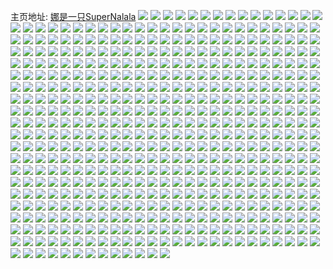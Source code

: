 主页地址: [娜是一只SuperNalala](https://weibo.com/u/2623851935) 
![](https://wx4.sinaimg.cn/mw2000/9c64cd9fly1h9it9mlp8fj205k05k749.jpg) 
![](https://wx4.sinaimg.cn/mw2000/9c64cd9fly1h9apnreem0j20u00u0tcy.jpg) 
![](https://wx4.sinaimg.cn/mw2000/9c64cd9fly1h98imwycm4j20he0hu3zc.jpg) 
![](https://wx4.sinaimg.cn/mw2000/9c64cd9fly1h98im4czt1j215x0u043j.jpg) 
![](https://wx4.sinaimg.cn/mw2000/9c64cd9fly1h98im4lw2rj216g0u0jwm.jpg) 
![](https://wx4.sinaimg.cn/mw2000/9c64cd9fly1h98im4tdanj213q0u0ael.jpg) 
![](https://wx4.sinaimg.cn/mw2000/9c64cd9fly1h98im50d71j215s0u0jx7.jpg) 
![](https://wx4.sinaimg.cn/mw2000/9c64cd9fly1h98eic4qaqj202o02ojr6.jpg) 
![](https://wx4.sinaimg.cn/mw2000/9c64cd9fly1h982xjl4tnj208o05st8w.jpg) 
![](https://wx4.sinaimg.cn/mw2000/9c64cd9fly1h97bhxg37wj208o05st8o.jpg) 
![](https://wx4.sinaimg.cn/mw2000/9c64cd9fly1h97aw25d2cj21150u0dkm.jpg) 
![](https://wx4.sinaimg.cn/mw2000/9c64cd9fly1h97av1n0evj20ue0u0jtf.jpg) 
![](https://wx4.sinaimg.cn/mw2000/9c64cd9fly1h97av1f00xj20k00clwgj.jpg) 
![](https://wx4.sinaimg.cn/mw2000/9c64cd9fly1h97at4nwt5j20hs0badgy.jpg) 
![](https://wx4.sinaimg.cn/mw2000/9c64cd9fly1h96v82q4ukj20u01hcq60.jpg) 
![](https://wx4.sinaimg.cn/mw2000/9c64cd9fly1h962wdrtyej20u014049j.jpg) 
![](https://wx4.sinaimg.cn/mw2000/9c64cd9fly1h962tawoxhj20wi1iaamz.jpg) 
![](https://wx4.sinaimg.cn/mw2000/9c64cd9fly1h962tbbb7lj20w512ddmv.jpg) 
![](https://wx4.sinaimg.cn/mw2000/9c64cd9fly1h95n57u1r6j20u01407c9.jpg) 
![](https://wx4.sinaimg.cn/mw2000/9c64cd9fly1h95n58dmwrj20u0140jxk.jpg) 
![](https://wx4.sinaimg.cn/mw2000/9c64cd9fly1h95n5774h9j20u0140n3c.jpg) 
![](https://wx4.sinaimg.cn/mw2000/9c64cd9fly1h95n58x7ygj20u0140q8z.jpg) 
![](https://wx4.sinaimg.cn/mw2000/9c64cd9fly1h95n59iolyj20u01407al.jpg) 
![](https://wx4.sinaimg.cn/mw2000/9c64cd9fly1h95n5a4a8qj20u0140tf8.jpg) 
![](https://wx4.sinaimg.cn/mw2000/9c64cd9fly1h94xxs8clcj20sk0ohah8.jpg) 
![](https://wx4.sinaimg.cn/mw2000/9c64cd9fly1h94vri0c9pj22c0340qv6.jpg) 
![](https://wx4.sinaimg.cn/mw2000/9c64cd9fly1h94vqvvsmqj22yw26dkjl.jpg) 
![](https://wx4.sinaimg.cn/mw2000/9c64cd9fly1h94vpcrpwsj20u00u0qb6.jpg) 
![](https://wx4.sinaimg.cn/mw2000/9c64cd9fly1h94voxu8qej23402c07wj.jpg) 
![](https://wx4.sinaimg.cn/mw2000/9c64cd9fly1h94vovvpl3j23402c0u0y.jpg) 
![](https://wx4.sinaimg.cn/mw2000/9c64cd9fly1h94vozngqbj23402c0qv6.jpg) 
![](https://wx4.sinaimg.cn/mw2000/9c64cd9fly1h94vp1bym6j23402c0u0y.jpg) 
![](https://wx4.sinaimg.cn/mw2000/9c64cd9fly1h94voewyznj20wi08u400.jpg) 
![](https://wx4.sinaimg.cn/mw2000/9c64cd9fly1h94vo1e5t5j20vf12x79s.jpg) 
![](https://wx4.sinaimg.cn/mw2000/9c64cd9fly1h94vnuqwx6j20qc1as10u.jpg) 
![](https://wx4.sinaimg.cn/mw2000/9c64cd9fly1h92j6jmzxqj20g00sg75x.jpg) 
![](https://wx4.sinaimg.cn/mw2000/9c64cd9fly1h92baneic9j20ku0e1aax.jpg) 
![](https://wx4.sinaimg.cn/mw2000/9c64cd9fly1h92aeg607hj20ho0p0jsf.jpg) 
![](https://wx4.sinaimg.cn/mw2000/9c64cd9fly1h914zpflgtj20u30u0jty.jpg) 
![](https://wx4.sinaimg.cn/mw2000/9c64cd9fly1h90c6dy8g6j20p01jkgop.jpg) 
![](https://wx4.sinaimg.cn/mw2000/9c64cd9fly1h90c1c164pj21hc0u0n3n.jpg) 
![](https://wx4.sinaimg.cn/mw2000/9c64cd9fly1h90bceli1zj208o05sjrr.jpg) 
![](https://wx4.sinaimg.cn/mw2000/9c64cd9fly1h903xz8kbqj205s05sjrh.jpg) 
![](https://wx4.sinaimg.cn/mw2000/9c64cd9fly1h901etrqk1j208o05sq31.jpg) 
![](https://wx4.sinaimg.cn/mw2000/9c64cd9fly1h8ymgkdpaqj208o05s0sv.jpg) 
![](https://wx4.sinaimg.cn/mw2000/9c64cd9fly1h8yiogz5wbj20620420sq.jpg) 
![](https://wx4.sinaimg.cn/mw2000/9c64cd9fly1h8xty5le9pj208o05sdfv.jpg) 
![](https://wx4.sinaimg.cn/mw2000/9c64cd9fly1h8wvdkxsg4j2062042jre.jpg) 
![](https://wx4.sinaimg.cn/mw2000/9c64cd9fly1h8kyjn9t9mj20k00zkdhl.jpg) 
![](https://wx4.sinaimg.cn/mw2000/9c64cd9fly1h8k0drqb3lj20f00qoabi.jpg) 
![](https://wx4.sinaimg.cn/mw2000/9c64cd9fly1h8jtrj6o26j21400u07ab.jpg) 
![](https://wx4.sinaimg.cn/mw2000/9c64cd9fly1h8jtrjcnekj21400u0tc4.jpg) 
![](https://wx4.sinaimg.cn/mw2000/9c64cd9fly1h8jtrjlkuxj21400u0q80.jpg) 
![](https://wx4.sinaimg.cn/mw2000/9c64cd9fly1h8jtrizzbbj21400u0q70.jpg) 
![](https://wx4.sinaimg.cn/mw2000/9c64cd9fly1h8jto6y3e0j20dw0dwq44.jpg) 
![](https://wx4.sinaimg.cn/mw2000/9c64cd9fly1h8jtmuz02pj22c0340000.jpg) 
![](https://wx4.sinaimg.cn/mw2000/9c64cd9fly1h8jtmsvrw3j22c0340b2d.jpg) 
![](https://wx4.sinaimg.cn/mw2000/9c64cd9fly1h8jtmj871ej20wi0vfdon.jpg) 
![](https://wx4.sinaimg.cn/mw2000/9c64cd9fly1h8jtgw8lzzj20dc0dc759.jpg) 
![](https://wx4.sinaimg.cn/mw2000/9c64cd9fly1h8jtg6dbg5j22802you0z.jpg) 
![](https://wx4.sinaimg.cn/mw2000/9c64cd9fly1h8jtg934smj22yo280hdx.jpg) 
![](https://wx4.sinaimg.cn/mw2000/9c64cd9fly1h8jtgb5115j21o0280hdu.jpg) 
![](https://wx4.sinaimg.cn/mw2000/9c64cd9fly1h8jtgeuq28j22802yo1l1.jpg) 
![](https://wx4.sinaimg.cn/mw2000/9c64cd9fly1h8jtfo57pxj20j60j6765.jpg) 
![](https://wx4.sinaimg.cn/mw2000/9c64cd9fly1h8jtffgtv1j22c0340qv5.jpg) 
![](https://wx4.sinaimg.cn/mw2000/9c64cd9fly1h8jtffgtv1j22c0340qv5.jpg) 
![](https://wx4.sinaimg.cn/mw2000/9c64cd9fly1h8jtf8bmppj23402c0hdv.jpg) 
![](https://wx4.sinaimg.cn/mw2000/9c64cd9fly1h8jtf6pq9mj23402c0u0y.jpg) 
![](https://wx4.sinaimg.cn/mw2000/9c64cd9fly1h8jtfadsquj23402c01kz.jpg) 
![](https://wx4.sinaimg.cn/mw2000/9c64cd9fly1h8jtfbgkbgj233y27bu0y.jpg) 
![](https://wx4.sinaimg.cn/mw2000/9c64cd9fly1h8jtelygh0j22g82bzkjm.jpg) 
![](https://wx4.sinaimg.cn/mw2000/9c64cd9fly1h8jteng6egj22n02bwnpe.jpg) 
![](https://wx4.sinaimg.cn/mw2000/9c64cd9fly1h8e9vld0rhj20dc0dcwf0.jpg) 
![](https://wx4.sinaimg.cn/mw2000/9c64cd9fly1h89eicymevj20xf0u0wlp.jpg) 
![](https://wx4.sinaimg.cn/mw2000/9c64cd9fly1h89eibvrj2j20uf0u0ah1.jpg) 
![](https://wx4.sinaimg.cn/mw2000/9c64cd9fly1h89eie7burj20u00w6n47.jpg) 
![](https://wx4.sinaimg.cn/mw2000/9c64cd9fly1h872oh1c7pj21410u0aga.jpg) 
![](https://wx4.sinaimg.cn/mw2000/9c64cd9fly1h84b2fnaexj21400u0gv2.jpg) 
![](https://wx4.sinaimg.cn/mw2000/9c64cd9fly1h84b2gfgnvj210w0u0qck.jpg) 
![](https://wx4.sinaimg.cn/mw2000/9c64cd9fly1h84b2iellqj21400u0n4o.jpg) 
![](https://wx4.sinaimg.cn/mw2000/9c64cd9fly1h84b2h2mtej20u0140q88.jpg) 
![](https://wx4.sinaimg.cn/mw2000/9c64cd9fly1h84b2hlsk7j20u01400y2.jpg) 
![](https://wx4.sinaimg.cn/mw2000/9c64cd9fly1h84b2esddgj20u014079p.jpg) 
![](https://wx4.sinaimg.cn/mw2000/9c64cd9fly1h84b2iy0jbj212t0u0n41.jpg) 
![](https://wx4.sinaimg.cn/mw2000/9c64cd9fly1h84b2jq5pqj21400u0k0b.jpg) 
![](https://wx4.sinaimg.cn/mw2000/9c64cd9fly1h84b2khrblj21400u0dp8.jpg) 
![](https://wx4.sinaimg.cn/mw2000/9c64cd9fly1h84axtzec5j20i30i3dgo.jpg) 
![](https://wx4.sinaimg.cn/mw2000/9c64cd9fly1h82q08b1ngj22c0340e82.jpg) 
![](https://wx4.sinaimg.cn/mw2000/9c64cd9fly1h82q06yafaj22c03404qq.jpg) 
![](https://wx4.sinaimg.cn/mw2000/9c64cd9fly1h82q09w4bqj22c03401ky.jpg) 
![](https://wx4.sinaimg.cn/mw2000/9c64cd9fly1h82d84nc2uj208o05swer.jpg) 
![](https://wx4.sinaimg.cn/mw2000/9c64cd9fly1h7zoo7dygmj20u0140do5.jpg) 
![](https://wx4.sinaimg.cn/mw2000/9c64cd9fly1h7zoo7wd6cj20u0140n42.jpg) 
![](https://wx4.sinaimg.cn/mw2000/9c64cd9fly1h7zoo8u94kj20u0140n42.jpg) 
![](https://wx4.sinaimg.cn/mw2000/9c64cd9fly1h7zoo9fotaj21400u0n3z.jpg) 
![](https://wx4.sinaimg.cn/mw2000/9c64cd9fly1h7zooa42upj21400u0k6g.jpg) 
![](https://wx4.sinaimg.cn/mw2000/9c64cd9fly1h7zooau5ouj20u00yeakl.jpg) 
![](https://wx4.sinaimg.cn/mw2000/9c64cd9fly1h7zoobf5t9j21400u0qcb.jpg) 
![](https://wx4.sinaimg.cn/mw2000/9c64cd9fly1h7zoobxgfsj21400u0jz2.jpg) 
![](https://wx4.sinaimg.cn/mw2000/9c64cd9fly1h7zoocgl8oj20u00von4r.jpg) 
![](https://wx4.sinaimg.cn/mw2000/9c64cd9fly1h7zommcrx6j21400u0jzm.jpg) 
![](https://wx4.sinaimg.cn/mw2000/9c64cd9fly1h7zomn6e89j21400u0wkx.jpg) 
![](https://wx4.sinaimg.cn/mw2000/9c64cd9fly1h7zomle8kuj20u014047p.jpg) 
![](https://wx4.sinaimg.cn/mw2000/9c64cd9fly1h7zomnuoaoj21400u0120.jpg) 
![](https://wx4.sinaimg.cn/mw2000/9c64cd9fly1h7zomolrqjj21400u048h.jpg) 
![](https://wx4.sinaimg.cn/mw2000/9c64cd9fly1h7zomp6xvlj21400u0gtw.jpg) 
![](https://wx4.sinaimg.cn/mw2000/9c64cd9fly1h7y5mxhhmqj20u0140gux.jpg) 
![](https://wx4.sinaimg.cn/mw2000/9c64cd9fly1h7y5mwwapxj20u014010h.jpg) 
![](https://wx4.sinaimg.cn/mw2000/9c64cd9fly1h7y5mxxx9qj20u0140dlk.jpg) 
![](https://wx4.sinaimg.cn/mw2000/9c64cd9fly1h7y5mydud5j20u0140n3y.jpg) 
![](https://wx4.sinaimg.cn/mw2000/9c64cd9fly1h7y5mglubrj20u0190wf0.jpg) 
![](https://wx4.sinaimg.cn/mw2000/9c64cd9fly1h7y5mh06u6j218w0u074u.jpg) 
![](https://wx4.sinaimg.cn/mw2000/9c64cd9fly1h7y5mhfvf1j20u014075b.jpg) 
![](https://wx4.sinaimg.cn/mw2000/9c64cd9fly1h7y5mgerbjj20u0140mxl.jpg) 
![](https://wx4.sinaimg.cn/mw2000/9c64cd9fly1h7y5mhrv8ej20u00u0my3.jpg) 
![](https://wx4.sinaimg.cn/mw2000/9c64cd9fly1h7y5mi7o0xj21400u0wf3.jpg) 
![](https://wx4.sinaimg.cn/mw2000/9c64cd9fly1h7y5midi90j20u0140wez.jpg) 
![](https://wx4.sinaimg.cn/mw2000/9c64cd9fly1h7y5miky6mj20u0140aab.jpg) 
![](https://wx4.sinaimg.cn/mw2000/9c64cd9fly1h7y5mis8vqj20u0140wem.jpg) 
![](https://wx4.sinaimg.cn/mw2000/8c1875f9jw1elyz1gpx0rj20c80it413.jpg) 
![](https://wx4.sinaimg.cn/mw2000/9c64cd9fly1h7ucljzyq1j20u01hatcg.jpg) 
![](https://wx4.sinaimg.cn/mw2000/9c64cd9fly1h7tc3reowej20wi19nwkd.jpg) 
![](https://wx4.sinaimg.cn/mw2000/9c64cd9fly1h7s16ti2hjj20u0140gsd.jpg) 
![](https://wx4.sinaimg.cn/mw2000/9c64cd9fly1h7s14xn4hlj20u0131wge.jpg) 
![](https://wx4.sinaimg.cn/mw2000/9c64cd9fly1h7r8gj8mdpj20wi1emtgx.jpg) 
![](https://wx4.sinaimg.cn/mw2000/9c64cd9fly1h7q3r4ebfkj20m80xc7ah.jpg) 
![](https://wx4.sinaimg.cn/mw2000/9c64cd9fly1h7q3qwvcckj20yx0u044g.jpg) 
![](https://wx4.sinaimg.cn/mw2000/9c64cd9fly1h7q385jeyxj20qk0qkjvx.jpg) 
![](https://wx4.sinaimg.cn/mw2000/9c64cd9fly1h7q38kb5hsj20vc0sp42c.jpg) 
![](https://wx4.sinaimg.cn/mw2000/9c64cd9fly1h7q386n0n9j20u0140108.jpg) 
![](https://wx4.sinaimg.cn/mw2000/9c64cd9fly1h7q3bbsy8sj20u018zah5.jpg) 
![](https://wx4.sinaimg.cn/mw2000/9c64cd9fly1h7q3bd9vz1j20u0140grp.jpg) 
![](https://wx4.sinaimg.cn/mw2000/9c64cd9fly1h7q3bcrqqkj20u01ay142.jpg) 
![](https://wx4.sinaimg.cn/mw2000/9c64cd9fly1h7q340v906j20sn06yab6.jpg) 
![](https://wx4.sinaimg.cn/mw2000/9c64cd9fly1h7q32tv4qcj20u00u0wi8.jpg) 
![](https://wx4.sinaimg.cn/mw2000/9c64cd9fly1h7q31o9c07j20u01syaic.jpg) 
![](https://wx4.sinaimg.cn/mw2000/9c64cd9fly1h7q31jubzfj20u01sygty.jpg) 
![](https://wx4.sinaimg.cn/mw2000/9c64cd9fly1h7q30m0dfzj20u017ltgw.jpg) 
![](https://wx4.sinaimg.cn/mw2000/9c64cd9fly1h7q2kuw092j22380u0aun.jpg) 
![](https://wx4.sinaimg.cn/mw2000/9c64cd9fly1h7q2jx85vrj21400u0doa.jpg) 
![](https://wx4.sinaimg.cn/mw2000/9c64cd9fly1h7q2jyvamej21400u0gsg.jpg) 
![](https://wx4.sinaimg.cn/mw2000/9c64cd9fly1h7q2jy5kxmj216t0u0tgi.jpg) 
![](https://wx4.sinaimg.cn/mw2000/9c64cd9fly1h7q2jcprftj20u01t27am.jpg) 
![](https://wx4.sinaimg.cn/mw2000/9c64cd9fly1h7q2jc0itxj20u01ca423.jpg) 
![](https://wx4.sinaimg.cn/mw2000/9c64cd9fly1h7q2iknj8lj21400u0ads.jpg) 
![](https://wx4.sinaimg.cn/mw2000/9c64cd9fly1h7q2ildh00j21400u045w.jpg) 
![](https://wx4.sinaimg.cn/mw2000/9c64cd9fly1h7q2ilt2mlj21400u0wja.jpg) 
![](https://wx4.sinaimg.cn/mw2000/9c64cd9fly1h7q2imed1lj20qk0qkjvx.jpg) 
![](https://wx4.sinaimg.cn/mw2000/9c64cd9fly1h7q2ie44p2j20ts42mnma.jpg) 
![](https://wx4.sinaimg.cn/mw2000/9c64cd9fly1h7ol2t58q7j20u0140n5x.jpg) 
![](https://wx4.sinaimg.cn/mw2000/9c64cd9fly1h7okuqkdk4j20u014x44w.jpg) 
![](https://wx4.sinaimg.cn/mw2000/9c64cd9fly1h7nlyubgk4j20u00u0gtb.jpg) 
![](https://wx4.sinaimg.cn/mw2000/9c64cd9fly1h7nlyvr5xjj20u01404a6.jpg) 
![](https://wx4.sinaimg.cn/mw2000/9c64cd9fly1h7nlywsoifj21410u0teo.jpg) 
![](https://wx4.sinaimg.cn/mw2000/9c64cd9fly1h7nlyv16r5j20u0140113.jpg) 
![](https://wx4.sinaimg.cn/mw2000/9c64cd9fly1h7nlxwtfokj20j70evt9c.jpg) 
![](https://wx4.sinaimg.cn/mw2000/9c64cd9fly1h7nlxx0sitj20dx0b4q3d.jpg) 
![](https://wx4.sinaimg.cn/mw2000/9c64cd9fly1h7nlxxb41jj20iw0eu757.jpg) 
![](https://wx4.sinaimg.cn/mw2000/9c64cd9fly1h7nlxxi6u0j20gv0dl3z4.jpg) 
![](https://wx4.sinaimg.cn/mw2000/9c64cd9fly1h7nlxxphlmj20iw0coq3q.jpg) 
![](https://wx4.sinaimg.cn/mw2000/9c64cd9fly1h7nlxxwyjoj20f00co3yz.jpg) 
![](https://wx4.sinaimg.cn/mw2000/9c64cd9fly1h7nlxwlk54j20fd0aydga.jpg) 
![](https://wx4.sinaimg.cn/mw2000/9c64cd9fly1h7nlxy3smfj20fd0aht93.jpg) 
![](https://wx4.sinaimg.cn/mw2000/9c64cd9fly1h7nlw9nhgej20xy0u042u.jpg) 
![](https://wx4.sinaimg.cn/mw2000/9c64cd9fly1h7nlwea920j20ty103q85.jpg) 
![](https://wx4.sinaimg.cn/mw2000/9c64cd9fly1h7nlwb4twfj21580u0wk3.jpg) 
![](https://wx4.sinaimg.cn/mw2000/9c64cd9fly1h7nlwbtm5nj215c0u0ag3.jpg) 
![](https://wx4.sinaimg.cn/mw2000/9c64cd9fly1h7nltcr22jj21400u0q9h.jpg) 
![](https://wx4.sinaimg.cn/mw2000/9c64cd9fly1h7nlt9i8h1j21400u0n3x.jpg) 
![](https://wx4.sinaimg.cn/mw2000/9c64cd9fly1h7nlt94duaj21400u0q96.jpg) 
![](https://wx4.sinaimg.cn/mw2000/9c64cd9fly1h7nltak27jj21400u045b.jpg) 
![](https://wx4.sinaimg.cn/mw2000/9c64cd9fly1h7nltd5i9sj20u00u0agn.jpg) 
![](https://wx4.sinaimg.cn/mw2000/9c64cd9fly1h7nlta06ftj21400u00yq.jpg) 
![](https://wx4.sinaimg.cn/mw2000/9c64cd9fly1h7nltb92h3j21400u0thd.jpg) 
![](https://wx4.sinaimg.cn/mw2000/9c64cd9fly1h7nltbrnftj20u00wrn45.jpg) 
![](https://wx4.sinaimg.cn/mw2000/9c64cd9fly1h7nltc616vj20u011r7br.jpg) 
![](https://wx4.sinaimg.cn/mw2000/9c64cd9fly1h7n9ymj11wj233y1zd1ky.jpg) 
![](https://wx4.sinaimg.cn/mw2000/9c64cd9fly1h7l5mi32k8j21400u045p.jpg) 
![](https://wx4.sinaimg.cn/mw2000/9c64cd9fly1h7i033e6d5j20u00k0ww0.jpg) 
![](https://wx4.sinaimg.cn/mw2000/9c64cd9fly1h7i033mlvcj20u011jqp6.jpg) 
![](https://wx4.sinaimg.cn/mw2000/9c64cd9fly1h7i033u9mdj20u00k0tmw.jpg) 
![](https://wx4.sinaimg.cn/mw2000/9c64cd9fly1h7i0343tg8j20u00k07j6.jpg) 
![](https://wx4.sinaimg.cn/mw2000/9c64cd9fly1h7i02q1932j20u01sx46y.jpg) 
![](https://wx4.sinaimg.cn/mw2000/9c64cd9fly1h7i02q9omij20u01sx45p.jpg) 
![](https://wx4.sinaimg.cn/mw2000/9c64cd9fly1h7f5badfemj20jg06omxm.jpg) 
![](https://wx4.sinaimg.cn/mw2000/9c64cd9fly1h7f1zwr5iaj23402c01kz.jpg) 
![](https://wx4.sinaimg.cn/mw2000/9c64cd9fly1h7f1zs2txpj23402c0tpi.jpg) 
![](https://wx4.sinaimg.cn/mw2000/9c64cd9fly1h7f1ztxylqj23402c04qq.jpg) 
![](https://wx4.sinaimg.cn/mw2000/9c64cd9fly1h7f1zyi3kij23402c01bw.jpg) 
![](https://wx4.sinaimg.cn/mw2000/9c64cd9fly1h7f1zzfihgj23402c07er.jpg) 
![](https://wx4.sinaimg.cn/mw2000/9c64cd9fly1h7f200rw5qj23402c0x4b.jpg) 
![](https://wx4.sinaimg.cn/mw2000/9c64cd9fly1h7eev1876ij20af05ujri.jpg) 
![](https://wx4.sinaimg.cn/mw2000/9c64cd9fly1h78j3xmpsjj20ku0yq3zx.jpg) 
![](https://wx4.sinaimg.cn/mw2000/9c64cd9fly1h77ieut6ffj22c0340anv.jpg) 
![](https://wx4.sinaimg.cn/mw2000/9c64cd9fly1h77ietto8tj22c0340tmm.jpg) 
![](https://wx4.sinaimg.cn/mw2000/9c64cd9fly1h74zco7dt1j22xl21t4qr.jpg) 
![](https://wx4.sinaimg.cn/mw2000/9c64cd9fly1h74zazc2r2j22c0340kjm.jpg) 
![](https://wx4.sinaimg.cn/mw2000/9c64cd9fly1h74zacs7bjj21400u0q5u.jpg) 
![](https://wx4.sinaimg.cn/mw2000/9c64cd9fly1h74z9nsauij20u00trtf4.jpg) 
![](https://wx4.sinaimg.cn/mw2000/9c64cd9fly1h74z4ibl8sj22c0340u0y.jpg) 
![](https://wx4.sinaimg.cn/mw2000/9c64cd9fly1h74z3nbv15j23402c0hdv.jpg) 
![](https://wx4.sinaimg.cn/mw2000/9c64cd9fly1h74z3lszi1j23402c0x6r.jpg) 
![](https://wx4.sinaimg.cn/mw2000/9c64cd9fly1h74z2ozwpqj21400u0gne.jpg) 
![](https://wx4.sinaimg.cn/mw2000/9c64cd9fly1h74z1zxv7xj23402c0gx0.jpg) 
![](https://wx4.sinaimg.cn/mw2000/9c64cd9fly1h74z0fmucyj232j2107wh.jpg) 
![](https://wx4.sinaimg.cn/mw2000/9c64cd9fly1h74z0sb7a6j22pq29lk9h.jpg) 
![](https://wx4.sinaimg.cn/mw2000/9c64cd9fly1h74z0gvz1nj23402c0dty.jpg) 
![](https://wx4.sinaimg.cn/mw2000/9c64cd9fly1h74z0iffuhj23402c015r.jpg) 
![](https://wx4.sinaimg.cn/mw2000/9c64cd9fly1h74z0e30wlj22952kkqv6.jpg) 
![](https://wx4.sinaimg.cn/mw2000/9c64cd9fly1h74z0l5jdpj23402c07g1.jpg) 
![](https://wx4.sinaimg.cn/mw2000/9c64cd9fly1h74z0qxphkj23402c04qr.jpg) 
![](https://wx4.sinaimg.cn/mw2000/9c64cd9fly1h74z0nipjrj23402c0qv7.jpg) 
![](https://wx4.sinaimg.cn/mw2000/9c64cd9fly1h74z14o1b7j23402c0k3d.jpg) 
![](https://wx4.sinaimg.cn/mw2000/9c64cd9fly1h74yz0j7quj22601u2h1f.jpg) 
![](https://wx4.sinaimg.cn/mw2000/9c64cd9fly1h74yywz9vjj22kc1nh1ky.jpg) 
![](https://wx4.sinaimg.cn/mw2000/9c64cd9fly1h74yyzmh9vj22c01tzx6p.jpg) 
![](https://wx4.sinaimg.cn/mw2000/9c64cd9fly1h74yyyu4faj227k1vwhdt.jpg) 
![](https://wx4.sinaimg.cn/mw2000/9c64cd9fly1h74yz1gri2j22q81k64qq.jpg) 
![](https://wx4.sinaimg.cn/mw2000/9c64cd9fly1h74yz2fp6bj22c01w44qq.jpg) 
![](https://wx4.sinaimg.cn/mw2000/9c64cd9fly1h6ugi52lhmj22c03401kx.jpg) 
![](https://wx4.sinaimg.cn/mw2000/9c64cd9fly1h6ugi6n86fj22c0340e5x.jpg) 
![](https://wx4.sinaimg.cn/mw2000/9c64cd9fly1h6ugi7xtk9j22c0340twc.jpg) 
![](https://wx4.sinaimg.cn/mw2000/9c64cd9fly1h6ugi9dt8ij22c0340x20.jpg) 
![](https://wx4.sinaimg.cn/mw2000/9c64cd9fly1h6ugias39pj22c0340kjn.jpg) 
![](https://wx4.sinaimg.cn/mw2000/9c64cd9fly1h6ugicqrg6j22c0340x6r.jpg) 
![](https://wx4.sinaimg.cn/mw2000/9c64cd9fly1h6ugie4oauj22c0340nnb.jpg) 
![](https://wx4.sinaimg.cn/mw2000/9c64cd9fly1h6ugifvxlwj22c03401kx.jpg) 
![](https://wx4.sinaimg.cn/mw2000/9c64cd9fly1h6ugihcytnj22c0340qv7.jpg) 
![](https://wx4.sinaimg.cn/mw2000/9c64cd9fly1h6ugiicrpdj22c0340ayo.jpg) 
![](https://wx4.sinaimg.cn/mw2000/9c64cd9fly1h6ugik90wdj22c03401l0.jpg) 
![](https://wx4.sinaimg.cn/mw2000/9c64cd9fly1h6ugi328rtj22c03404q3.jpg) 
![](https://wx4.sinaimg.cn/mw2000/9c64cd9fly1h6mofbpngej20u00u0die.jpg) 
![](https://wx4.sinaimg.cn/mw2000/9c64cd9fly1h6mofbxeluj20u00u00vy.jpg) 
![](https://wx4.sinaimg.cn/mw2000/9c64cd9fly1h6lj2wjxhgj20j60j6go1.jpg) 
![](https://wx4.sinaimg.cn/mw2000/9c64cd9fly1h6lj2wxgo6j20j60j6tbl.jpg) 
![](https://wx4.sinaimg.cn/mw2000/9c64cd9fly1h6lgdil8scj20u00pa0t5.jpg) 
![](https://wx4.sinaimg.cn/mw2000/9c64cd9fly1h6j8mjg1m4j20u0140tat.jpg) 
![](https://wx4.sinaimg.cn/mw2000/9c64cd9fly1h6j8fwren2j22c03404qp.jpg) 
![](https://wx4.sinaimg.cn/mw2000/9c64cd9fly1h6j8fxzo4gj23402c0u0y.jpg) 
![](https://wx4.sinaimg.cn/mw2000/9c64cd9fly1h6j8fztdj1j23402c07wh.jpg) 
![](https://wx4.sinaimg.cn/mw2000/9c64cd9fly1h6j8g1nvzfj23402c0dro.jpg) 
![](https://wx4.sinaimg.cn/mw2000/9c64cd9fly1h6j8g2yah4j23402c0b2b.jpg) 
![](https://wx4.sinaimg.cn/mw2000/9c64cd9fly1h6j8g4kc61j224836c459.jpg) 
![](https://wx4.sinaimg.cn/mw2000/9c64cd9fly1h6j8emsaloj23402c0gv7.jpg) 
![](https://wx4.sinaimg.cn/mw2000/9c64cd9fly1h6j8enq6q9j23402c0jvs.jpg) 
![](https://wx4.sinaimg.cn/mw2000/9c64cd9fly1h6j8elowyvj23402c04qr.jpg) 
![](https://wx4.sinaimg.cn/mw2000/9c64cd9fly1h6j8eoc06cj23402c0419.jpg) 
![](https://wx4.sinaimg.cn/mw2000/9c64cd9fgy1h6iqlgt5gpj21400u0wl1.jpg) 
![](https://wx4.sinaimg.cn/mw2000/9c64cd9fgy1h6iqlhxu3aj20u0140jyl.jpg) 
![](https://wx4.sinaimg.cn/mw2000/9c64cd9fgy1h6iqljxcd9j21400u0wr1.jpg) 
![](https://wx4.sinaimg.cn/mw2000/9c64cd9fgy1h6iqliy5gfj21400u0776.jpg) 
![](https://wx4.sinaimg.cn/mw2000/9c64cd9fgy1h6iqlkqwhlj21400u0119.jpg) 
![](https://wx4.sinaimg.cn/mw2000/9c64cd9fgy1h6iqlmqd9rj20u014012a.jpg) 
![](https://wx4.sinaimg.cn/mw2000/9c64cd9fgy1h6gz9034n2j20u0140acr.jpg) 
![](https://wx4.sinaimg.cn/mw2000/9c64cd9fgy1h6gz8z4w96j20u0140q65.jpg) 
![](https://wx4.sinaimg.cn/mw2000/9c64cd9fgy1h6gz9175oyj20u0140go6.jpg) 
![](https://wx4.sinaimg.cn/mw2000/9c64cd9fgy1h6gz927bk8j20u0140aid.jpg) 
![](https://wx4.sinaimg.cn/mw2000/9c64cd9fly1h6g6j7ofd9j20u0140qe1.jpg) 
![](https://wx4.sinaimg.cn/mw2000/9c64cd9fly1h6dbigdrkqj21400u00u2.jpg) 
![](https://wx4.sinaimg.cn/mw2000/9c64cd9fly1h6dbig5wmoj21400u0wfs.jpg) 
![](https://wx4.sinaimg.cn/mw2000/9c64cd9fly1h6b133p6vlj22c03404j7.jpg) 
![](https://wx4.sinaimg.cn/mw2000/9c64cd9fly1h6b1353rwaj22c0340nna.jpg) 
![](https://wx4.sinaimg.cn/mw2000/9c64cd9fly1h6b136gogaj22c0340kjn.jpg) 
![](https://wx4.sinaimg.cn/mw2000/9c64cd9fly1h6b1380zkij22c0340hdv.jpg) 
![](https://wx4.sinaimg.cn/mw2000/9c64cd9fly1h6b139hn49j22c0340nh3.jpg) 
![](https://wx4.sinaimg.cn/mw2000/9c64cd9fly1h6b13avheej22c0340npf.jpg) 
![](https://wx4.sinaimg.cn/mw2000/9c64cd9fly1h6b13b6y7zj20u0140ahk.jpg) 
![](https://wx4.sinaimg.cn/mw2000/9c64cd9fly1h6b132iafqj20u0140di8.jpg) 
![](https://wx4.sinaimg.cn/mw2000/9c64cd9fly1h6b13ep0j2j22c0340x6s.jpg) 
![](https://wx4.sinaimg.cn/mw2000/9c64cd9fly1h5y5pvwd7vj20st0u73zs.jpg) 
![](https://wx4.sinaimg.cn/mw2000/9c64cd9fly1h67aqi6i8nj20wi11tn5s.jpg) 
![](https://wx4.sinaimg.cn/mw2000/9c64cd9fly1h67aqaj0wyj20wi11t40e.jpg) 
![](https://wx4.sinaimg.cn/mw2000/9c64cd9fly1h631u9vf91j20wi1yc4mc.jpg) 
![](https://wx4.sinaimg.cn/mw2000/9c64cd9fly1h631uapscpj20wi1yc1e1.jpg) 
![](https://wx4.sinaimg.cn/mw2000/9c64cd9fly1h631ubjcnej20wi1yc4jx.jpg) 
![](https://wx4.sinaimg.cn/mw2000/9c64cd9fly1h631uclmn2j20wi1yckgk.jpg) 
![](https://wx4.sinaimg.cn/mw2000/9c64cd9fly1h631uedmv6j20wi1yce4q.jpg) 
![](https://wx4.sinaimg.cn/mw2000/9c64cd9fly1h631udngoqj20wi1ycnko.jpg) 
![](https://wx4.sinaimg.cn/mw2000/9c64cd9fly1h631u8piwqj20wi1yc1kx.jpg) 
![](https://wx4.sinaimg.cn/mw2000/9c64cd9fly1h631uf4xr4j20wi1yckj5.jpg) 
![](https://wx4.sinaimg.cn/mw2000/9c64cd9fly1h61wtz7bh7j23402c012z.jpg) 
![](https://wx4.sinaimg.cn/mw2000/9c64cd9fly1h61wtvfiv0j23402c0hdu.jpg) 
![](https://wx4.sinaimg.cn/mw2000/9c64cd9fly1h61wtxdh12j23402c0qv6.jpg) 
![](https://wx4.sinaimg.cn/mw2000/9c64cd9fly1h61wt1bb34j21500u0ta9.jpg) 
![](https://wx4.sinaimg.cn/mw2000/9c64cd9fly1h6081y6letj20tu12zgq1.jpg) 
![](https://wx4.sinaimg.cn/mw2000/9c64cd9fly1h6081yt6b5j20u01c7diu.jpg) 
![](https://wx4.sinaimg.cn/mw2000/9c64cd9fly1h5y5pckfs9j20pe0xngor.jpg) 
![](https://wx4.sinaimg.cn/mw2000/9c64cd9fly1h5y5pcvrmoj20gm0lf0u2.jpg) 
![](https://wx4.sinaimg.cn/mw2000/9c64cd9fly1h5twpk8p3kj20go0mhwih.jpg) 
![](https://wx4.sinaimg.cn/mw2000/9c64cd9fly1h5twpkiopjj20go0mjwic.jpg) 
![](https://wx4.sinaimg.cn/mw2000/9c64cd9fly1h5twpksg6cj20go0msn1u.jpg) 
![](https://wx4.sinaimg.cn/mw2000/9c64cd9fly1h5twpl1nu1j20go09qjt5.jpg) 
![](https://wx4.sinaimg.cn/mw2000/9c64cd9fly1h5twplcfkoj20go0bsq5b.jpg) 
![](https://wx4.sinaimg.cn/mw2000/9c64cd9fly1h5twplk8jej20fb0bugmr.jpg) 
![](https://wx4.sinaimg.cn/mw2000/9c64cd9fly1h5twpk13mgj20go0ciac0.jpg) 
![](https://wx4.sinaimg.cn/mw2000/9c64cd9fly1h5twplv491j20go0cidhj.jpg) 
![](https://wx4.sinaimg.cn/mw2000/9c64cd9fly1h5twpm43c2j20go0bowhc.jpg) 
![](https://wx4.sinaimg.cn/mw2000/9c64cd9fly1h5twm273mlj20j615i0z8.jpg) 
![](https://wx4.sinaimg.cn/mw2000/9c64cd9fly1h5so3nexclj2046046dfp.jpg) 
![](https://wx4.sinaimg.cn/mw2000/9c64cd9fly1h5so1u5copj208o05s74i.jpg) 
![](https://wx4.sinaimg.cn/mw2000/9c64cd9fly1h5sk7oqxpaj20ss1f7k1i.jpg) 
![](https://wx4.sinaimg.cn/mw2000/9c64cd9fly1h5sk7nzzdcj20r01c07ci.jpg) 
![](https://wx4.sinaimg.cn/mw2000/9c64cd9fly1h5sfgvruz2j208o05sjrj.jpg) 
![](https://wx4.sinaimg.cn/mw2000/9c64cd9fly1h5sebzpe7yj20u0140jyu.jpg) 
![](https://wx4.sinaimg.cn/mw2000/9c64cd9fly1h5sebz4jklj20u014010e.jpg) 
![](https://wx4.sinaimg.cn/mw2000/9c64cd9fly1h5olh91fcaj20u0140qau.jpg) 
![](https://wx4.sinaimg.cn/mw2000/9c64cd9fly1h5lsg5j620j20u0140ak1.jpg) 
![](https://wx4.sinaimg.cn/mw2000/9c64cd9fly1h5ls8ahgskj21320ty7el.jpg) 
![](https://wx4.sinaimg.cn/mw2000/9c64cd9fly1h5ls8a55zpj22c0340x6q.jpg) 
![](https://wx4.sinaimg.cn/mw2000/9c64cd9fly1h5ls8bjxo0j22c03401kz.jpg) 
![](https://wx4.sinaimg.cn/mw2000/9c64cd9fly1h5jdxme7q4j23402c0npe.jpg) 
![](https://wx4.sinaimg.cn/mw2000/9c64cd9fly1h5dl6ldq7pj20u00u0acu.jpg) 
![](https://wx4.sinaimg.cn/mw2000/9c64cd9fly1h59g7u1yt3j20u0140gpc.jpg) 
![](https://wx4.sinaimg.cn/mw2000/9c64cd9fly1h56mn3uc6uj22c0340x6r.jpg) 
![](https://wx4.sinaimg.cn/mw2000/9c64cd9fly1h56mn66ebej22c03401l0.jpg) 
![](https://wx4.sinaimg.cn/mw2000/9c64cd9fly1h56mn7u1tij22c0340x6r.jpg) 
![](https://wx4.sinaimg.cn/mw2000/9c64cd9fly1h56mn1qugbj20zk1beq9c.jpg) 
![](https://wx4.sinaimg.cn/mw2000/9c64cd9fly1h56mn8a3vkj20zk1bedmw.jpg) 
![](https://wx4.sinaimg.cn/mw2000/9c64cd9fly1h56mn8ipbcj20zk1be0zg.jpg) 
![](https://wx4.sinaimg.cn/mw2000/9c64cd9fly1h55fxtjjipj21400u0gxe.jpg) 
![](https://wx4.sinaimg.cn/mw2000/9c64cd9fly1h55dvls66rj23402c04qs.jpg) 
![](https://wx4.sinaimg.cn/mw2000/9c64cd9fly1h55dvp2bd2j23402c0b2c.jpg) 
![](https://wx4.sinaimg.cn/mw2000/9c64cd9fly1h55dvn37w9j23402c07wj.jpg) 
![](https://wx4.sinaimg.cn/mw2000/9c64cd9fly1h55duwlw0dj23402c0qv6.jpg) 
![](https://wx4.sinaimg.cn/mw2000/9c64cd9fly1h4sv4u0zjvj20u012o4bv.jpg) 
![](https://wx4.sinaimg.cn/mw2000/9c64cd9fly1h51byw1i9aj21400om442.jpg) 
![](https://wx4.sinaimg.cn/mw2000/9c64cd9fly1h51bs9ws0zj20j60pktak.jpg) 
![](https://wx4.sinaimg.cn/mw2000/9c64cd9fly1h4zrevtqnej20u00r9woh.jpg) 
![](https://wx4.sinaimg.cn/mw2000/9c64cd9fly1h4zrewcx7gj20u00ridpc.jpg) 
![](https://wx4.sinaimg.cn/mw2000/9c64cd9fly1h4zrewo030j20u00r67eh.jpg) 
![](https://wx4.sinaimg.cn/mw2000/9c64cd9fly1h4zighg8ddj202o02ojr6.jpg) 
![](https://wx4.sinaimg.cn/mw2000/9c64cd9fly1h4zi7cosksj208o05sjrk.jpg) 
![](https://wx4.sinaimg.cn/mw2000/9c64cd9fly1h4yn2v4eiuj20m80m8acm.jpg) 
![](https://wx4.sinaimg.cn/mw2000/9c64cd9fly1h4y2lb6ivlj20yi1fqhdt.jpg) 
![](https://wx4.sinaimg.cn/mw2000/9c64cd9fly1h4y2lblm6mj20yi1fr1kx.jpg) 
![](https://wx4.sinaimg.cn/mw2000/9c64cd9fly1h4y2lbzddvj20yi1frqu9.jpg) 
![](https://wx4.sinaimg.cn/mw2000/9c64cd9fly1h4w2n6zdtij233y1u01kz.jpg) 
![](https://wx4.sinaimg.cn/mw2000/9c64cd9fly1h4w2n9m511j233y254hdu.jpg) 
![](https://wx4.sinaimg.cn/mw2000/9c64cd9fly1h4w2nb7v29j233y22c4qr.jpg) 
![](https://wx4.sinaimg.cn/mw2000/9c64cd9fly1h4w2ncxon7j233y1x11kz.jpg) 
![](https://wx4.sinaimg.cn/mw2000/9c64cd9fly1h4w2n856l5j22c01te4qq.jpg) 
![](https://wx4.sinaimg.cn/mw2000/9c64cd9fly1h4w2lvi4jaj23402c0e82.jpg) 
![](https://wx4.sinaimg.cn/mw2000/9c64cd9fly1h4w2lua2y6j23402c01l0.jpg) 
![](https://wx4.sinaimg.cn/mw2000/9c64cd9fly1h4w2lxq3k9j22c0340e83.jpg) 
![](https://wx4.sinaimg.cn/mw2000/9c64cd9fly1h4w2mh64rgj23402c0b2a.jpg) 
![](https://wx4.sinaimg.cn/mw2000/9c64cd9fly1h4w2mc654ij230423pb2a.jpg) 
![](https://wx4.sinaimg.cn/mw2000/9c64cd9fly1h4sv3dghq6j21390u6k4a.jpg) 
![](https://wx4.sinaimg.cn/mw2000/9c64cd9fly1h4r1i960ywj20ue0rsna0.jpg) 
![](https://wx4.sinaimg.cn/mw2000/9c64cd9fly1h4r1ceqr3nj208c08c3z2.jpg) 
![](https://wx4.sinaimg.cn/mw2000/9c64cd9fly1h4r1bvm71lj208c08ct8v.jpg) 
![](https://wx4.sinaimg.cn/mw2000/9c64cd9fly1h4pzkiy3edj21420u0n2v.jpg) 
![](https://wx4.sinaimg.cn/mw2000/9c64cd9fly1h4pwvfux54j222o340e82.jpg) 
![](https://wx4.sinaimg.cn/mw2000/9c64cd9fly1h4pwvdvwm9j21d221l1kx.jpg) 
![](https://wx4.sinaimg.cn/mw2000/9c64cd9fly1h4pwsem310j20u01sxtge.jpg) 
![](https://wx4.sinaimg.cn/mw2000/9c64cd9fly1h4pwseb6mgj20u01sxdnm.jpg) 
![](https://wx4.sinaimg.cn/mw2000/9c64cd9fly1h4pglcze4nj20u00t9gqt.jpg) 
![](https://wx4.sinaimg.cn/mw2000/9c64cd9fly1h4oo17cbhgj20zk0nr43f.jpg) 
![](https://wx4.sinaimg.cn/mw2000/9c64cd9fly1h4lx1ggm35j20k40slwh6.jpg) 
![](https://wx4.sinaimg.cn/mw2000/9c64cd9fly1h4k7ho7yilj208o05s74f.jpg) 
![](https://wx4.sinaimg.cn/mw2000/9c64cd9fly1h4jzv7bstfj208o05sweh.jpg) 
![](https://wx4.sinaimg.cn/mw2000/9c64cd9fly1h4h6hjdg44j21jk2231bf.jpg) 
![](https://wx4.sinaimg.cn/mw2000/9c64cd9fly1h4h6ft3u4jj21400u043a.jpg) 
![](https://wx4.sinaimg.cn/mw2000/9c64cd9fly1h4fz565t79j20wi0rl454.jpg) 
![](https://wx4.sinaimg.cn/mw2000/9c64cd9fly1h4fz3tt704j20u00qyk07.jpg) 
![](https://wx4.sinaimg.cn/mw2000/9c64cd9fly1h4fz3anjmjj20u00xp0x9.jpg) 
![](https://wx4.sinaimg.cn/mw2000/9c64cd9fly1h4fz3af3boj20u00ymdkl.jpg) 
![](https://wx4.sinaimg.cn/mw2000/9c64cd9fly1h4fz3ays18j20u00w2aet.jpg) 
![](https://wx4.sinaimg.cn/mw2000/9c64cd9fly1h4e96fciwwj208c08cq3b.jpg) 
![](https://wx4.sinaimg.cn/mw2000/9c64cd9fly1h4e7eey6vlj21400u010c.jpg) 
![](https://wx4.sinaimg.cn/mw2000/9c64cd9fly1h4djuw95maj20wi0srq7w.jpg) 
![](https://wx4.sinaimg.cn/mw2000/9c64cd9fly1h4bk4y2f3xj22vv1t07wj.jpg) 
![](https://wx4.sinaimg.cn/mw2000/9c64cd9fly1h4bk4zhgs7j22vk1xub2b.jpg) 
![](https://wx4.sinaimg.cn/mw2000/9c64cd9fly1h4as3r5ft5j208o05sq34.jpg) 
![](https://wx4.sinaimg.cn/mw2000/9c64cd9fly1h4arys01lpj208o05s3yn.jpg) 
![](https://wx4.sinaimg.cn/mw2000/9c64cd9fly1h4arxozzcij208o05sdfs.jpg) 
![](https://wx4.sinaimg.cn/mw2000/9c64cd9fly1h4ah3zrhtej20m80m80ue.jpg) 
![](https://wx4.sinaimg.cn/mw2000/9c64cd9fly1h4agiaezivj20v90eeaf6.jpg) 
![](https://wx4.sinaimg.cn/mw2000/9c64cd9fly1h47aajbkjqj20wi0ckq4x.jpg) 
![](https://wx4.sinaimg.cn/mw2000/9c64cd9fly1h47a155huxj21400u0jyl.jpg) 
![](https://wx4.sinaimg.cn/mw2000/9c64cd9fly1h47a15sv7zj214r0u0tje.jpg) 
![](https://wx4.sinaimg.cn/mw2000/9c64cd9fly1h47a16hbb2j211e0u0gwf.jpg) 
![](https://wx4.sinaimg.cn/mw2000/9c64cd9fly1h47a179v3mj20we0u0tev.jpg) 
![](https://wx4.sinaimg.cn/mw2000/9c64cd9fly1h46lz0qzhrj20u00u0q5h.jpg) 
![](https://wx4.sinaimg.cn/mw2000/9c64cd9fly1h44zsc5bbij20u0140n9n.jpg) 
![](https://wx4.sinaimg.cn/mw2000/9c64cd9fly1h43t1uojqoj218z0u0th1.jpg) 
![](https://wx4.sinaimg.cn/mw2000/9c64cd9fly1h41xbez886j20to0j1q6h.jpg) 
![](https://wx4.sinaimg.cn/mw2000/9c64cd9fly1h3zx6mmzy2j20qo0f0tcq.jpg) 
![](https://wx4.sinaimg.cn/mw2000/9c64cd9fly1h3ysy4i998j20k00zkdib.jpg) 
![](https://wx4.sinaimg.cn/mw2000/9c64cd9fly1h3vxjiah3pj20h40kktat.jpg) 
![](https://wx4.sinaimg.cn/mw2000/9c64cd9fly1h3vxji0ihmj20hs0jfdhc.jpg) 
![](https://wx4.sinaimg.cn/mw2000/9c64cd9fly1h3vxizon9yj20wg0hc75t.jpg) 
![](https://wx4.sinaimg.cn/mw2000/9c64cd9fly1h3u59vbymlj20u0140q8t.jpg) 
![](https://wx4.sinaimg.cn/mw2000/9c64cd9fly1h3tncfj3p9j21400nzn3l.jpg) 
![](https://wx4.sinaimg.cn/mw2000/9c64cd9fly1h3sq3egec4j23402c0b2b.jpg) 
![](https://wx4.sinaimg.cn/mw2000/9c64cd9fly1h3r2oepx7rj20j60y3jsw.jpg) 
![](https://wx4.sinaimg.cn/mw2000/9c64cd9fly1h3r2of53lqj20u01szage.jpg) 
![](https://wx4.sinaimg.cn/mw2000/9c64cd9fly1h3r2o9jixfj21400u0113.jpg) 
![](https://wx4.sinaimg.cn/mw2000/9c64cd9fly1h3qj4kfn7sj23402c0kjn.jpg) 
![](https://wx4.sinaimg.cn/mw2000/9c64cd9fly1h3pi6kfrglj213v0u012a.jpg) 
![](https://wx4.sinaimg.cn/mw2000/9c64cd9fly1h3pe3lvaroj21400u07dn.jpg) 
![](https://wx4.sinaimg.cn/mw2000/9c64cd9fly1h3pc0wws87j233y1t2hdv.jpg) 
![](https://wx4.sinaimg.cn/mw2000/9c64cd9fly1h3pby3alf9j20sg0adwfl.jpg) 
![](https://wx4.sinaimg.cn/mw2000/9c64cd9fly1h3o2j52mt6j21400u0gst.jpg) 
![](https://wx4.sinaimg.cn/mw2000/9c64cd9fly1h3n1gf2afbj213k0m215v.jpg) 
![](https://wx4.sinaimg.cn/mw2000/9c64cd9fly1h3lzfpsp7nj233y1jbqv5.jpg) 
![](https://wx4.sinaimg.cn/mw2000/9c64cd9fly1h3lzeocjbkj20u00szq9e.jpg) 
![](https://wx4.sinaimg.cn/mw2000/9c64cd9fly1h3lz7v6cwej20wi0witmo.jpg) 
![](https://wx4.sinaimg.cn/mw2000/9c64cd9fly1h3lz7xa0hkj20wi17ctnf.jpg) 
![](https://wx4.sinaimg.cn/mw2000/9c64cd9fly1h3lz89hnluj20wi0wi7ji.jpg) 
![](https://wx4.sinaimg.cn/mw2000/9c64cd9fly1h3lz7h4zbhj20wi17cam8.jpg) 
![](https://wx4.sinaimg.cn/mw2000/9c64cd9fly1h3ky6fsvqoj20u00wzds7.jpg) 
![](https://wx4.sinaimg.cn/mw2000/9c64cd9fly1h3kpzf3grhj20j615ht9p.jpg) 
![](https://wx4.sinaimg.cn/mw2000/9c64cd9fly1h3jlk3i4abj22c0340x6r.jpg) 
![](https://wx4.sinaimg.cn/mw2000/9c64cd9fly1h3jlk1x7xgj22c0340x6r.jpg) 
![](https://wx4.sinaimg.cn/mw2000/9c64cd9fly1h3jlozcksnj20wi17ck73.jpg) 
![](https://wx4.sinaimg.cn/mw2000/9c64cd9fly1h3jk58ze5vj20p40xiacc.jpg) 
![](https://wx4.sinaimg.cn/mw2000/9c64cd9fly1h3jk598plfj20u0140dm5.jpg) 
![](https://wx4.sinaimg.cn/mw2000/9c64cd9fly1h3jk58h6exj20u0140wkp.jpg) 
![](https://wx4.sinaimg.cn/mw2000/9c64cd9fly1h3jjplsv02j22641iqu0x.jpg) 
![](https://wx4.sinaimg.cn/mw2000/9c64cd9fly1h3jjpkq3a7j22c01opb2a.jpg) 
![](https://wx4.sinaimg.cn/mw2000/9c64cd9fly1h3hvlafpjtj21400u0wjg.jpg) 
![](https://wx4.sinaimg.cn/mw2000/9c64cd9fly1h3hdwxeaqwj20pr0dujw6.jpg) 
![](https://wx4.sinaimg.cn/mw2000/9c64cd9fly1h3gog32zafj20ty0yejzu.jpg) 
![](https://wx4.sinaimg.cn/mw2000/9c64cd9fly1h3gofhfnlcj20u0117tiq.jpg) 
![](https://wx4.sinaimg.cn/mw2000/9c64cd9fly1h3dy36hnzdj213j0r7qid.jpg) 
![](https://wx4.sinaimg.cn/mw2000/9c64cd9fly1h3cscpvue2j20ty0yeqk9.jpg) 
![](https://wx4.sinaimg.cn/mw2000/9c64cd9fly1h3cs3p7mgpj22801o01ky.jpg) 
![](https://wx4.sinaimg.cn/mw2000/9c64cd9fly1h3avu0u63wj20rs1o5tov.jpg) 
![](https://wx4.sinaimg.cn/mw2000/9c64cd9fly1h3avrggq9dj20u00u0q89.jpg) 
![](https://wx4.sinaimg.cn/mw2000/9c64cd9fly1h39d16pe2lj20n01dstdq.jpg) 
![](https://wx4.sinaimg.cn/mw2000/9c64cd9fly1h39baf8aqsj20u011ido7.jpg) 
![](https://wx4.sinaimg.cn/mw2000/9c64cd9fly1h35xcgjyobj208o05sjre.jpg) 
![](https://wx4.sinaimg.cn/mw2000/9c64cd9fly1h35tsxufqcj20gi0at3yv.jpg) 
![](https://wx4.sinaimg.cn/mw2000/9c64cd9fly1h35pg7qq79j20u01hngvx.jpg) 
![](https://wx4.sinaimg.cn/mw2000/9c64cd9fly1h35pdyp40ej20wi17u15e.jpg) 
![](https://wx4.sinaimg.cn/mw2000/9c64cd9fly1h35patr0ldj20u012a48p.jpg) 
![](https://wx4.sinaimg.cn/mw2000/9c64cd9fly1h35paw79rkj20qo0powg9.jpg) 
![](https://wx4.sinaimg.cn/mw2000/9c64cd9fly1h35p6zkk6jj20u01hcwsz.jpg) 
![](https://wx4.sinaimg.cn/mw2000/9c64cd9fly1h35p6har5dj20tm10kdo6.jpg) 
![](https://wx4.sinaimg.cn/mw2000/9c64cd9fly1h35p4fhmhrj20ox0h8tcv.jpg) 
![](https://wx4.sinaimg.cn/mw2000/9c64cd9fly1h35p4fwybyj20u00u013v.jpg) 
![](https://wx4.sinaimg.cn/mw2000/9c64cd9fly1h35p4g7bjfj20u00s50wj.jpg) 
![](https://wx4.sinaimg.cn/mw2000/9c64cd9fly1h35p4gjnb2j20zk1betf9.jpg) 
![](https://wx4.sinaimg.cn/mw2000/9c64cd9fly1h34kyx5jaqj20j60j6gon.jpg) 
![](https://wx4.sinaimg.cn/mw2000/9c64cd9fly1h345eup015j21o02067wi.jpg) 
![](https://wx4.sinaimg.cn/mw2000/9c64cd9fly1h345et3yrpj21n71qmkjl.jpg) 
![](https://wx4.sinaimg.cn/mw2000/9c64cd9fly1h324l6l4nlj20u0140n5k.jpg) 
![](https://wx4.sinaimg.cn/mw2000/9c64cd9fly1h31pje2e5ej208c08c74g.jpg) 
![](https://wx4.sinaimg.cn/mw2000/9c64cd9fly1h2yyxv39nlj20u00u04cg.jpg) 
![](https://wx4.sinaimg.cn/mw2000/9c64cd9fly1h2vcr02krhj208o05swei.jpg) 
![](https://wx4.sinaimg.cn/mw2000/9c64cd9fly1h2uycuclvoj20u01hctk8.jpg) 
![](https://wx4.sinaimg.cn/mw2000/9c64cd9fly1h2tyez7r6qj20n00ncdi7.jpg) 
![](https://wx4.sinaimg.cn/mw2000/9c64cd9fly1h2tspnwwpnj20mi0u0dua.jpg) 
![](https://wx4.sinaimg.cn/mw2000/9c64cd9fly1h2s5dmd6eyj20ty0zmh15.jpg) 
![](https://wx4.sinaimg.cn/mw2000/9c64cd9fly1h2rjd5ioctj21n00u0avr.jpg) 
![](https://wx4.sinaimg.cn/mw2000/9c64cd9fly1h2rjd43pm6j21400u0qh5.jpg) 
![](https://wx4.sinaimg.cn/mw2000/9c64cd9fly1h2rjd31uj2j21bs0u0ka4.jpg) 
![](https://wx4.sinaimg.cn/mw2000/9c64cd9fly1h2rjd6hfb9j215q0u0wth.jpg) 
![](https://wx4.sinaimg.cn/mw2000/9c64cd9fly1h2ohpr56blj21vf1yw1ky.jpg) 
![](https://wx4.sinaimg.cn/mw2000/9c64cd9fly1h2ohpot0jgj221725z1ky.jpg) 
![](https://wx4.sinaimg.cn/mw2000/9c64cd9fly1h2oenkeilkj20u00u0adv.jpg) 
![](https://wx4.sinaimg.cn/mw2000/9c64cd9fly1h2nazt54wpj20wi0kkgra.jpg) 
![](https://wx4.sinaimg.cn/mw2000/9c64cd9fly1h2m94tid0cj21w02io1kz.jpg) 
![](https://wx4.sinaimg.cn/mw2000/9c64cd9fly1h2m94s5xgaj21w02iob2b.jpg) 
![](https://wx4.sinaimg.cn/mw2000/9c64cd9fly1h2m94n9kkpj21w02io7wj.jpg) 
![](https://wx4.sinaimg.cn/mw2000/9c64cd9fly1h2m94usp9lj21w02io4qr.jpg) 
![](https://wx4.sinaimg.cn/mw2000/9c64cd9fly1h2m94p8glfj21w02io1kz.jpg) 
![](https://wx4.sinaimg.cn/mw2000/9c64cd9fly1h2m94qj6qbj21w02iou0y.jpg) 
![](https://wx4.sinaimg.cn/mw2000/9c64cd9fly1h2m91icu5vj21400u0k7m.jpg) 
![](https://wx4.sinaimg.cn/mw2000/9c64cd9fly1h2jz5rhwajj22io1w0npf.jpg) 
![](https://wx4.sinaimg.cn/mw2000/9c64cd9fly1h2ipdw0nudj21w02io4qr.jpg) 
![](https://wx4.sinaimg.cn/mw2000/9c64cd9fly1h2ip8vw5l6j21be0zk41y.jpg) 
![](https://wx4.sinaimg.cn/mw2000/9c64cd9fly1h2f9sbxg20j21w02dm4qr.jpg) 
![](https://wx4.sinaimg.cn/mw2000/9c64cd9fly1h2f9sdjl1uj22c0340npe.jpg) 
![](https://wx4.sinaimg.cn/mw2000/9c64cd9fly1h2dzt6uxwkj208c08cwep.jpg) 
![](https://wx4.sinaimg.cn/mw2000/9c64cd9fly1h2cucnwbp6j20u00wq41r.jpg) 
![](https://wx4.sinaimg.cn/mw2000/9c64cd9fly1h2ctuon5jnj22qo2204qr.jpg) 
![](https://wx4.sinaimg.cn/mw2000/9c64cd9fly1h2ctupd87wj20xc0u0tg2.jpg) 
![](https://wx4.sinaimg.cn/mw2000/9c64cd9fly1h1c2q3bagqj20jz0k97d8.jpg) 
![](https://wx4.sinaimg.cn/mw2000/9c64cd9fly1h1c2oszr12j20u01j6jwk.jpg) 
![](https://wx4.sinaimg.cn/mw2000/9c64cd9fly1h1hupqkegij21hc0u045v.jpg) 
![](https://wx4.sinaimg.cn/mw2000/9c64cd9fly1h1ahhmxwo4j20pf196tk6.jpg) 
![](https://wx4.sinaimg.cn/mw2000/9c64cd9fly1h1ahhnqky7j20u01hc7iv.jpg) 
![](https://wx4.sinaimg.cn/mw2000/9c64cd9fly1h1ahhoao86j21ge0thqgd.jpg) 
![](https://wx4.sinaimg.cn/mw2000/9c64cd9fly1h1ahdd36dvj22202qoe84.jpg) 
![](https://wx4.sinaimg.cn/mw2000/9c64cd9fly1h1ah9yx1yaj20nw0zk46f.jpg) 
![](https://wx4.sinaimg.cn/mw2000/9c64cd9fly1h1ah6yvvwcj22qo220kjp.jpg) 
![](https://wx4.sinaimg.cn/mw2000/9c64cd9fly1h1ah6xac8lj22qo220x6s.jpg) 
![](https://wx4.sinaimg.cn/mw2000/9c64cd9fly1h1a94imflfj213u0tugtg.jpg) 
![](https://wx4.sinaimg.cn/mw2000/9c64cd9fly1h19qbyjcd3j20hs0gh0zg.jpg) 
![](https://wx4.sinaimg.cn/mw2000/9c64cd9fly1h19qbyrtjij20hs0gegsr.jpg) 
![](https://wx4.sinaimg.cn/mw2000/9c64cd9fly1h19qbz1lxmj20u00u044c.jpg) 
![](https://wx4.sinaimg.cn/mw2000/9c64cd9fly1h19qbzeexdj20u011iti6.jpg) 
![](https://wx4.sinaimg.cn/mw2000/9c64cd9fly1h19qc0cqllj20u0115tfz.jpg) 
![](https://wx4.sinaimg.cn/mw2000/9c64cd9fly1h19qc00tf6j20u00mite6.jpg) 
![](https://wx4.sinaimg.cn/mw2000/9c64cd9fly1h19qby7ug6j20rs0rsjwb.jpg) 
![](https://wx4.sinaimg.cn/mw2000/9c64cd9fly1h19qc0lsvkj20hr0g1n3w.jpg) 
![](https://wx4.sinaimg.cn/mw2000/9c64cd9fly1h19qbzqcbpj20u011hdo0.jpg) 
![](https://wx4.sinaimg.cn/mw2000/9c64cd9fly1h19q2jm75nj22qm1r44qr.jpg) 
![](https://wx4.sinaimg.cn/mw2000/9c64cd9fly1h19q0f5008j22qo220x6r.jpg) 
![](https://wx4.sinaimg.cn/mw2000/9c64cd9fly1h19q0gwy8pj22qo2204qs.jpg) 
![](https://wx4.sinaimg.cn/mw2000/9c64cd9fly1h19q0ihhhnj22qo220e83.jpg) 
![](https://wx4.sinaimg.cn/mw2000/9c64cd9fly1h19q0jjfiyj22qo2201kz.jpg) 
